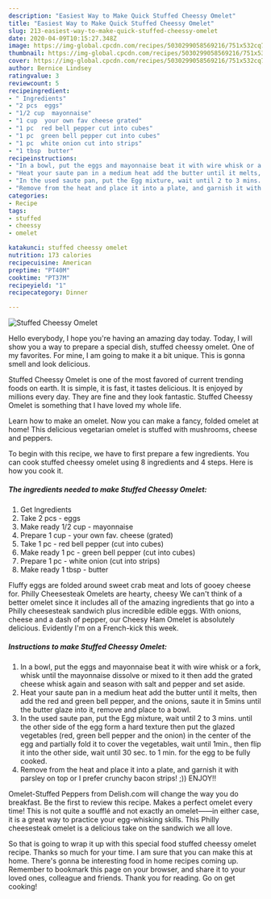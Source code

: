 ```yaml
---
description: "Easiest Way to Make Quick Stuffed Cheessy Omelet"
title: "Easiest Way to Make Quick Stuffed Cheessy Omelet"
slug: 213-easiest-way-to-make-quick-stuffed-cheessy-omelet
date: 2020-04-09T10:15:27.348Z
image: https://img-global.cpcdn.com/recipes/5030299058569216/751x532cq70/stuffed-cheessy-omelet-recipe-main-photo.jpg
thumbnail: https://img-global.cpcdn.com/recipes/5030299058569216/751x532cq70/stuffed-cheessy-omelet-recipe-main-photo.jpg
cover: https://img-global.cpcdn.com/recipes/5030299058569216/751x532cq70/stuffed-cheessy-omelet-recipe-main-photo.jpg
author: Bernice Lindsey
ratingvalue: 3
reviewcount: 5
recipeingredient:
- " Ingredients"
- "2 pcs  eggs"
- "1/2 cup  mayonnaise"
- "1 cup  your own fav cheese grated"
- "1 pc  red bell pepper cut into cubes"
- "1 pc  green bell pepper cut into cubes"
- "1 pc  white onion cut into strips"
- "1 tbsp  butter"
recipeinstructions:
- "In a bowl, put the eggs and mayonnaise beat it with wire whisk or a fork, whisk until the mayonnaise dissolve or mixed to it then add the grated cheese whisk again and season with salt and pepper and set aside."
- "Heat your saute pan in a medium heat add the butter until it melts, then add the red and green bell pepper, and the onions, saute it in 5mins until the butter glaze into it, remove and place to a bowl."
- "In the used saute pan, put the Egg mixture, wait until 2 to 3 mins. until the other side of the egg form a hard texture then put the glazed vegetables (red, green bell pepper and the onion) in the center of the egg and partially fold it to cover the vegetables, wait until 1min., then flip it into the other side, wait until 30 sec. to 1 min. for the egg to be fully cooked."
- "Remove from the heat and place it into a plate, and garnish it with parsley on top or I prefer crunchy bacon strips! ;)) ENJOY!!"
categories:
- Recipe
tags:
- stuffed
- cheessy
- omelet

katakunci: stuffed cheessy omelet 
nutrition: 173 calories
recipecuisine: American
preptime: "PT40M"
cooktime: "PT37M"
recipeyield: "1"
recipecategory: Dinner

---
```



![Stuffed Cheessy Omelet](https://img-global.cpcdn.com/recipes/5030299058569216/751x532cq70/stuffed-cheessy-omelet-recipe-main-photo.jpg)

Hello everybody, I hope you're having an amazing day today. Today, I will show you a way to prepare a special dish, stuffed cheessy omelet. One of my favorites. For mine, I am going to make it a bit unique. This is gonna smell and look delicious.

Stuffed Cheessy Omelet is one of the most favored of current trending foods on earth. It is simple, it is fast, it tastes delicious. It is enjoyed by millions every day. They are fine and they look fantastic. Stuffed Cheessy Omelet is something that I have loved my whole life.

Learn how to make an omelet. Now you can make a fancy, folded omelet at home! This delicious vegetarian omelet is stuffed with mushrooms, cheese and peppers.


To begin with this recipe, we have to first prepare a few ingredients. You can cook stuffed cheessy omelet using 8 ingredients and 4 steps. Here is how you cook it.

<!--inarticleads1-->

##### The ingredients needed to make Stuffed Cheessy Omelet:

1. Get  Ingredients
1. Take 2 pcs - eggs
1. Make ready 1/2 cup - mayonnaise
1. Prepare 1 cup - your own fav. cheese (grated)
1. Take 1 pc - red bell pepper (cut into cubes)
1. Make ready 1 pc - green bell pepper (cut into cubes)
1. Prepare 1 pc - white onion (cut into strips)
1. Make ready 1 tbsp - butter


Fluffy eggs are folded around sweet crab meat and lots of gooey cheese for. Philly Cheesesteak Omelets are hearty, cheesy We can&#39;t think of a better omelet since it includes all of the amazing ingredients that go into a Philly cheesesteak sandwich plus incredible edible eggs. With onions, cheese and a dash of pepper, our Cheesy Ham Omelet is absolutely delicious. Evidently I&#39;m on a French-kick this week. 

<!--inarticleads2-->

##### Instructions to make Stuffed Cheessy Omelet:

1. In a bowl, put the eggs and mayonnaise beat it with wire whisk or a fork, whisk until the mayonnaise dissolve or mixed to it then add the grated cheese whisk again and season with salt and pepper and set aside.
1. Heat your saute pan in a medium heat add the butter until it melts, then add the red and green bell pepper, and the onions, saute it in 5mins until the butter glaze into it, remove and place to a bowl.
1. In the used saute pan, put the Egg mixture, wait until 2 to 3 mins. until the other side of the egg form a hard texture then put the glazed vegetables (red, green bell pepper and the onion) in the center of the egg and partially fold it to cover the vegetables, wait until 1min., then flip it into the other side, wait until 30 sec. to 1 min. for the egg to be fully cooked.
1. Remove from the heat and place it into a plate, and garnish it with parsley on top or I prefer crunchy bacon strips! ;)) ENJOY!!


Omelet-Stuffed Peppers from Delish.com will change the way you do breakfast. Be the first to review this recipe. Makes a perfect omelet every time! This is not quite a soufflé and not exactly an omelet——in either case, it is a great way to practice your egg-whisking skills. This Philly cheesesteak omelet is a delicious take on the sandwich we all love. 

So that is going to wrap it up with this special food stuffed cheessy omelet recipe. Thanks so much for your time. I am sure that you can make this at home. There's gonna be interesting food in home recipes coming up. Remember to bookmark this page on your browser, and share it to your loved ones, colleague and friends. Thank you for reading. Go on get cooking!
